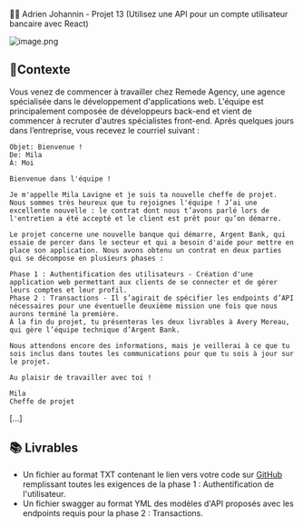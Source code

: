 🙍‍♂️ Adrien Johannin - Projet 13 (Utilisez une API pour un compte utilisateur bancaire avec React)

![image.png](https://user.oc-static.com/upload/2020/08/14/1597410191519_image2.png)

## 🔨Contexte

Vous venez de commencer à travailler chez Remede Agency, une agence spécialisée dans le développement d'applications web. 
L'équipe est principalement composée de développeurs back-end et vient de commencer à recruter d'autres spécialistes front-end. 
Après quelques jours dans l’entreprise, vous recevez le courriel suivant :

```
Objet: Bienvenue !
De: Mila
À: Moi

Bienvenue dans l'équipe !

Je m'appelle Mila Lavigne et je suis ta nouvelle cheffe de projet. Nous sommes très heureux que tu rejoignes l'équipe ! J’ai une excellente nouvelle : le contrat dont nous t’avons parlé lors de l'entretien a été accepté et le client est prêt pour qu’on démarre.

Le projet concerne une nouvelle banque qui démarre, Argent Bank, qui essaie de percer dans le secteur et qui a besoin d'aide pour mettre en place son application. Nous avons obtenu un contrat en deux parties qui se décompose en plusieurs phases :

Phase 1 : Authentification des utilisateurs - Création d'une application web permettant aux clients de se connecter et de gérer leurs comptes et leur profil.
Phase 2 : Transactions - Il s’agirait de spécifier les endpoints d’API nécessaires pour une éventuelle deuxième mission une fois que nous aurons terminé la première.
À la fin du projet, tu présenteras les deux livrables à Avery Moreau, qui gère l’équipe technique d’Argent Bank.

Nous attendons encore des informations, mais je veillerai à ce que tu sois inclus dans toutes les communications pour que tu sois à jour sur le projet.

Au plaisir de travailler avec toi !

Mila
Cheffe de projet
```
[...]

## 📚  Livrables

- Un fichier au format TXT contenant le lien vers votre code sur [GitHub](https://github.com/Exeys/AdrienJohannin_13_12102022) remplissant toutes les exigences de la phase 1 : Authentification de l'utilisateur.
- Un fichier swagger au format YML des modèles d'API proposés avec les endpoints requis pour la phase 2 : Transactions.